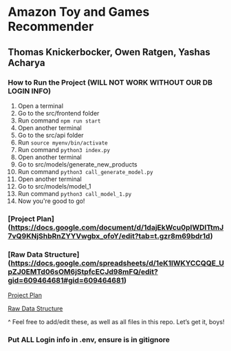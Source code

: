 # Amazon Toy and Games Recommender

## Thomas Knickerbocker, Owen Ratgen, Yashas Acharya

### How to Run the Project (WILL NOT WORK WITHOUT OUR DB LOGIN INFO)

1. Open a terminal
2. Go to the src/frontend folder
3. Run command `npm run start`
4. Open another terminal
5. Go to the src/api folder
6. Run `source myenv/bin/activate`
7. Run command `python3 index.py`
8. Open another terminal
9. Go to src/models/generate_new_products
10. Run command `python3 call_generate_model.py`
11. Open another terminal
12. Go to src/models/model_1
13. Run command `python3 call_model_1.py`
14. Now you're good to go!

### [Project Plan] (https://docs.google.com/document/d/1dajEkWcu0pIWDITtmJ7vQ9KNjShbRnZYYVwgbx_ofoY/edit?tab=t.gzr8m69bdr1d)

### [Raw Data Structure] (https://docs.google.com/spreadsheets/d/1eK1lWKYCCQQE_UpZJ0EMTd06sOM6jStpfcECJd98mFQ/edit?gid=609464681#gid=609464681)

[Project Plan](https://docs.google.com/document/d/1dajEkWcu0pIWDITtmJ7vQ9KNjShbRnZYYVwgbx_ofoY/edit?tab=t.gzr8m69bdr1d)

[Raw Data Structure](https://docs.google.com/spreadsheets/d/1eK1lWKYCCQQE_UpZJ0EMTd06sOM6jStpfcECJd98mFQ/edit?gid=609464681)

^ Feel free to add/edit these, as well as all files in this repo. Let’s get it, boys!

### Put ALL Login info in .env, ensure is in gitignore
